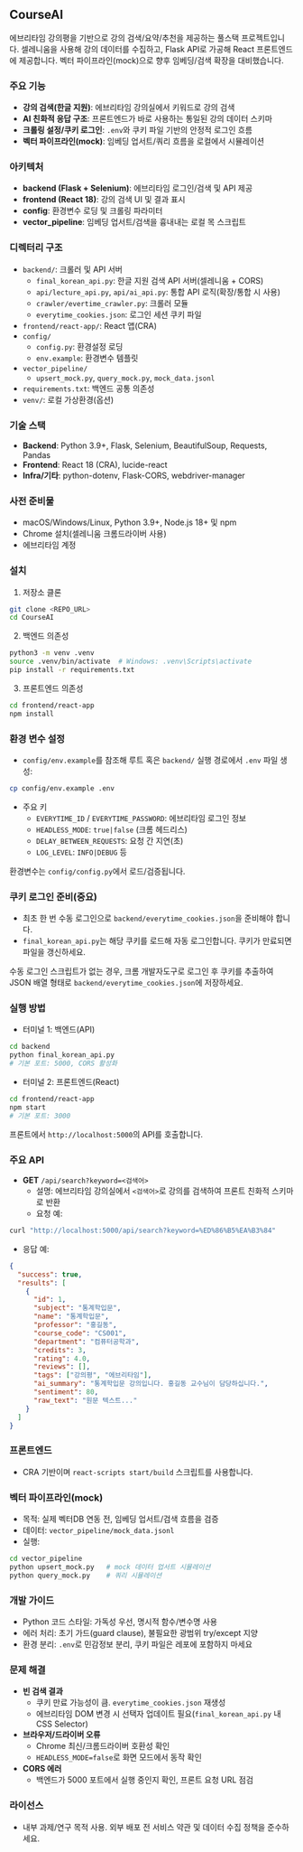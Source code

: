 ## CourseAI

에브리타임 강의평을 기반으로 강의 검색/요약/추천을 제공하는 풀스택 프로젝트입니다. 셀레니움을 사용해 강의 데이터를 수집하고, Flask API로 가공해 React 프론트엔드에 제공합니다. 벡터 파이프라인(mock)으로 향후 임베딩/검색 확장을 대비했습니다.

### 주요 기능
- **강의 검색(한글 지원)**: 에브리타임 강의실에서 키워드로 강의 검색
- **AI 친화적 응답 구조**: 프론트엔드가 바로 사용하는 통일된 강의 데이터 스키마
- **크롤링 설정/쿠키 로그인**: `.env`와 쿠키 파일 기반의 안정적 로그인 흐름
- **벡터 파이프라인(mock)**: 임베딩 업서트/쿼리 흐름을 로컬에서 시뮬레이션

### 아키텍처
- **backend (Flask + Selenium)**: 에브리타임 로그인/검색 및 API 제공
- **frontend (React 18)**: 강의 검색 UI 및 결과 표시
- **config**: 환경변수 로딩 및 크롤링 파라미터
- **vector_pipeline**: 임베딩 업서트/검색을 흉내내는 로컬 목 스크립트

### 디렉터리 구조
- `backend/`: 크롤러 및 API 서버
  - `final_korean_api.py`: 한글 지원 검색 API 서버(셀레니움 + CORS)
  - `api/lecture_api.py`, `api/ai_api.py`: 통합 API 로직(확장/통합 시 사용)
  - `crawler/evertime_crawler.py`: 크롤러 모듈
  - `everytime_cookies.json`: 로그인 세션 쿠키 파일
- `frontend/react-app/`: React 앱(CRA)
- `config/`
  - `config.py`: 환경설정 로딩
  - `env.example`: 환경변수 템플릿
- `vector_pipeline/`
  - `upsert_mock.py`, `query_mock.py`, `mock_data.jsonl`
- `requirements.txt`: 백엔드 공통 의존성
- `venv/`: 로컬 가상환경(옵션)

### 기술 스택
- **Backend**: Python 3.9+, Flask, Selenium, BeautifulSoup, Requests, Pandas
- **Frontend**: React 18 (CRA), lucide-react
- **Infra/기타**: python-dotenv, Flask-CORS, webdriver-manager

### 사전 준비물
- macOS/Windows/Linux, Python 3.9+, Node.js 18+ 및 npm
- Chrome 설치(셀레니움 크롬드라이버 사용)
- 에브리타임 계정

### 설치
1) 저장소 클론
```bash
git clone <REPO_URL>
cd CourseAI
```

2) 백엔드 의존성
```bash
python3 -m venv .venv
source .venv/bin/activate  # Windows: .venv\Scripts\activate
pip install -r requirements.txt
```

3) 프론트엔드 의존성
```bash
cd frontend/react-app
npm install
```

### 환경 변수 설정
- `config/env.example`를 참조해 루트 혹은 `backend/` 실행 경로에서 `.env` 파일 생성:
```bash
cp config/env.example .env
```
- 주요 키
  - `EVERYTIME_ID` / `EVERYTIME_PASSWORD`: 에브리타임 로그인 정보
  - `HEADLESS_MODE`: `true|false` (크롬 헤드리스)
  - `DELAY_BETWEEN_REQUESTS`: 요청 간 지연(초)
  - `LOG_LEVEL`: `INFO|DEBUG` 등

환경변수는 `config/config.py`에서 로드/검증됩니다.

### 쿠키 로그인 준비(중요)
- 최초 한 번 수동 로그인으로 `backend/everytime_cookies.json`을 준비해야 합니다.
- `final_korean_api.py`는 해당 쿠키를 로드해 자동 로그인합니다. 쿠키가 만료되면 파일을 갱신하세요.

수동 로그인 스크립트가 없는 경우, 크롬 개발자도구로 로그인 후 쿠키를 추출하여 JSON 배열 형태로 `backend/everytime_cookies.json`에 저장하세요.

### 실행 방법
- 터미널 1: 백엔드(API)
```bash
cd backend
python final_korean_api.py
# 기본 포트: 5000, CORS 활성화
```

- 터미널 2: 프론트엔드(React)
```bash
cd frontend/react-app
npm start
# 기본 포트: 3000
```

프론트에서 `http://localhost:5000`의 API를 호출합니다.

### 주요 API
- **GET** `/api/search?keyword=<검색어>`
  - 설명: 에브리타임 강의실에서 `<검색어>`로 강의를 검색하여 프론트 친화적 스키마로 반환
  - 요청 예:
```bash
curl "http://localhost:5000/api/search?keyword=%ED%86%B5%EA%B3%84"
```
  - 응답 예:
```json
{
  "success": true,
  "results": [
    {
      "id": 1,
      "subject": "통계학입문",
      "name": "통계학입문",
      "professor": "홍길동",
      "course_code": "CS001",
      "department": "컴퓨터공학과",
      "credits": 3,
      "rating": 4.0,
      "reviews": [],
      "tags": ["강의평", "에브리타임"],
      "ai_summary": "통계학입문 강의입니다. 홍길동 교수님이 담당하십니다.",
      "sentiment": 80,
      "raw_text": "원문 텍스트..."
    }
  ]
}
```

### 프론트엔드
- CRA 기반이며 `react-scripts start/build` 스크립트를 사용합니다.

### 벡터 파이프라인(mock)
- 목적: 실제 벡터DB 연동 전, 임베딩 업서트/검색 흐름을 검증
- 데이터: `vector_pipeline/mock_data.jsonl`
- 실행:
```bash
cd vector_pipeline
python upsert_mock.py   # mock 데이터 업서트 시뮬레이션
python query_mock.py    # 쿼리 시뮬레이션
```

### 개발 가이드
- Python 코드 스타일: 가독성 우선, 명시적 함수/변수명 사용
- 에러 처리: 초기 가드(guard clause), 불필요한 광범위 try/except 지양
- 환경 분리: `.env`로 민감정보 분리, 쿠키 파일은 레포에 포함하지 마세요

### 문제 해결
- **빈 검색 결과**
  - 쿠키 만료 가능성이 큼. `everytime_cookies.json` 재생성
  - 에브리타임 DOM 변경 시 선택자 업데이트 필요(`final_korean_api.py` 내 CSS Selector)
- **브라우저/드라이버 오류**
  - Chrome 최신/크롬드라이버 호환성 확인
  - `HEADLESS_MODE=false`로 화면 모드에서 동작 확인
- **CORS 에러**
  - 백엔드가 5000 포트에서 실행 중인지 확인, 프론트 요청 URL 점검

### 라이선스
- 내부 과제/연구 목적 사용. 외부 배포 전 서비스 약관 및 데이터 수집 정책을 준수하세요. 